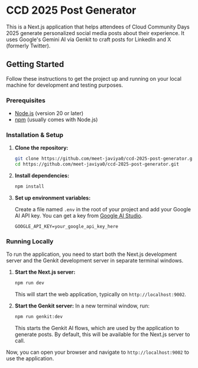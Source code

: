 # CCD 2025 Post Generator

This is a Next.js application that helps attendees of Cloud Community Days 2025 generate personalized social media posts about their experience. It uses Google's Gemini AI via Genkit to craft posts for LinkedIn and X (formerly Twitter).

## Getting Started

Follow these instructions to get the project up and running on your local machine for development and testing purposes.

### Prerequisites

- [Node.js](https://nodejs.org/) (version 20 or later)
- [npm](https://www.npmjs.com/) (usually comes with Node.js)

### Installation & Setup

1.  **Clone the repository:**
    ```bash
    git clone https://github.com/meet-javiya0/ccd-2025-post-generator.git
    cd https://github.com/meet-javiya0/ccd-2025-post-generator.git
    ```

2.  **Install dependencies:**
    ```bash
    npm install
    ```

3.  **Set up environment variables:**

    Create a file named `.env` in the root of your project and add your Google AI API key. You can get a key from [Google AI Studio](https://aistudio.google.com/app/apikey).

    ```env
    GOOGLE_API_KEY=your_google_api_key_here
    ```

### Running Locally

To run the application, you need to start both the Next.js development server and the Genkit development server in separate terminal windows.

1.  **Start the Next.js server:**
    ```bash
    npm run dev
    ```
    This will start the web application, typically on `http://localhost:9002`.

2.  **Start the Genkit server:**
    In a new terminal window, run:
    ```bash
    npm run genkit:dev
    ```
    This starts the Genkit AI flows, which are used by the application to generate posts. By default, this will be available for the Next.js server to call.

Now, you can open your browser and navigate to `http://localhost:9002` to use the application.
